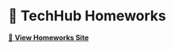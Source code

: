 # :notebook: TechHub Homeworks
[:link: **View Homeworks Site**](https://grigoli28.github.io/Homeworks/)
